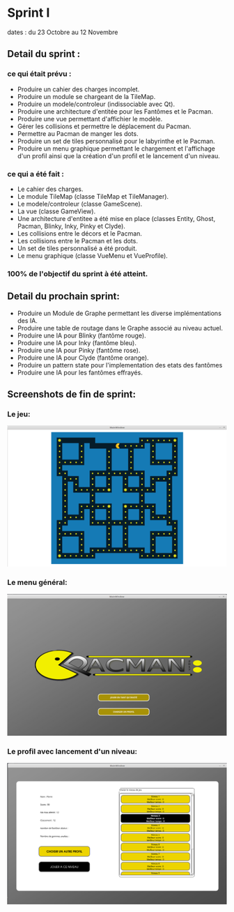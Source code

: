 # Sprint I

dates : du 23 Octobre au 12 Novembre

## Detail du sprint :

### ce qui était prévu :
  * Produire un cahier des charges incomplet.
  * Produire un module se chargeant de la TileMap.
  * Produire un modele/controleur (indissociable avec Qt).
  * Produire une architecture d'entitée pour les Fantômes et le Pacman.
  * Produire une vue permettant d'affichier le modèle.
  * Gérer les collisions et permettre le déplacement du Pacman.
  * Permettre au Pacman de manger les dots.
  * Produire un set de tiles personnalisé pour le labyrinthe et le Pacman.
  * Produire un menu graphique permettant le chargement et l'affichage d'un profil ainsi que la création d'un profil et le lancement d'un niveau.
  
### ce qui a été fait :
  * Le cahier des charges.
  * Le module TileMap (classe TileMap et TileManager).
  * Le modele/controleur (classe GameScene).
  * La vue (classe GameView).
  * Une architecture d'entitee a été mise en place (classes Entity, Ghost, Pacman, Blinky, Inky, Pinky et Clyde).
  * Les collisions entre le décors et le Pacman.
  * Les collisions entre le Pacman et les dots.
  * Un set de tiles personnalisé a été produit.
  * Le menu graphique (classe VueMenu et VueProfile).
  
### 100% de l'objectif du sprint à été atteint.
  
## Detail du prochain sprint:

  * Produire un Module de Graphe permettant les diverse implémentations des IA.   
  * Produire une table de routage dans le Graphe associé au niveau actuel.
  * Produire une IA pour Blinky (fantôme rouge).
  * Produire une IA pour Inky (fantôme bleu).
  * Produire une IA pour Pinky (fantôme rose).
  * Produire une IA pour Clyde (fantôme orange).
  * Produire un pattern state pour l'implementation des etats des fantômes
  * Produire une IA pour les fantômes effrayés.
    
    
 ## Screenshots de fin de sprint:
   
 ### Le jeu:
 ![alt text](https://github.com/Vinspi/PacMan/blob/master/screenshots/capture1Sprint1.png)
 ### Le menu général:
 ![screen2](https://github.com/Vinspi/PacMan/blob/master/screenshots/capture2Sprint1.png)
 ### Le profil avec lancement d'un niveau:
 ![screen3](https://github.com/Vinspi/PacMan/blob/master/screenshots/capture3Sprint1.png)
   
